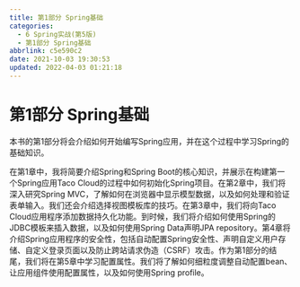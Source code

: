 ```yaml
---
title: 第1部分 Spring基础
categories: 
  - 6 Spring实战(第5版)
  - 第1部分 Spring基础
abbrlink: c5e590c2
date: 2021-10-03 19:30:53
updated: 2022-04-03 01:21:18
---
```

# 第1部分 Spring基础
本书的第1部分将会介绍如何开始编写Spring应用，并在这个过程中学习Spring的基础知识。

在第1章中，我将简要介绍Spring和Spring Boot的核心知识，并展示在构建第一个Spring应用Taco Cloud的过程中如何初始化Spring项目。在第2章中，我们将深入研究Spring MVC，了解如何在浏览器中显示模型数据，以及如何处理和验证表单输入。我们还会介绍选择视图模板库的技巧。在第3章中，我们将向Taco Cloud应用程序添加数据持久化功能。到时候，我们将介绍如何使用Spring的JDBC模板来插入数据，以及如何使用Spring Data声明JPA repository。第4章将介绍Spring应用程序的安全性，包括自动配置Spring安全性、声明自定义用户存储、自定义登录页面以及防止跨站请求伪造（CSRF）攻击。作为第1部分的结尾，我们将在第5章中学习配置属性。我们将了解如何细粒度调整自动配置bean、让应用组件使用配置属性，以及如何使用Spring profile。
